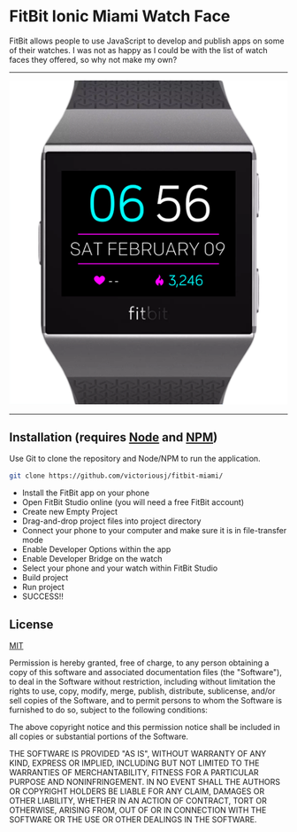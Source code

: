 # FitBit Ionic Miami Watch Face

FitBit allows people to use JavaScript to develop and publish apps on some of their watches. I was not as happy as I could be with the list of watch faces they offered, so why not make my own?

---

![Screen Capture of the Miami Clock Face](./Capture.PNG?raw=true 'GTA Vice City, anyone?')

---

## Installation (requires [Node](https://nodejs.org/en/) and [NPM](https://www.npmjs.com/))

Use Git to clone the repository and Node/NPM to run the application.

```bash
git clone https://github.com/victoriousj/fitbit-miami/
```
* Install the FitBit app on your phone
* Open FitBit Studio online (you will need a free FitBit account)
* Create new Empty Project
* Drag-and-drop project files into project directory
* Connect your phone to your computer and make sure it is in file-transfer mode
* Enable Developer Options within the app
* Enable Developer Bridge on the watch
* Select your phone and your watch within FitBit Studio
* Build project
* Run project
* SUCCESS!!


## License

[MIT](https://choosealicense.com/licenses/mit/)

Permission is hereby granted, free of charge, to any person obtaining a copy of this software and associated documentation files (the "Software"), to deal in the Software without restriction, including without limitation the rights to use, copy, modify, merge, publish, distribute, sublicense, and/or sell copies of the Software, and to permit persons to whom the Software is furnished to do so, subject to the following conditions:

The above copyright notice and this permission notice shall be included in all copies or substantial portions of the Software.

THE SOFTWARE IS PROVIDED "AS IS", WITHOUT WARRANTY OF ANY KIND, EXPRESS OR IMPLIED, INCLUDING BUT NOT LIMITED TO THE WARRANTIES OF MERCHANTABILITY, FITNESS FOR A PARTICULAR PURPOSE AND NONINFRINGEMENT. IN NO EVENT SHALL THE AUTHORS OR COPYRIGHT HOLDERS BE LIABLE FOR ANY CLAIM, DAMAGES OR OTHER LIABILITY, WHETHER IN AN ACTION OF CONTRACT, TORT OR OTHERWISE, ARISING FROM, OUT OF OR IN CONNECTION WITH THE SOFTWARE OR THE USE OR OTHER DEALINGS IN THE SOFTWARE.
